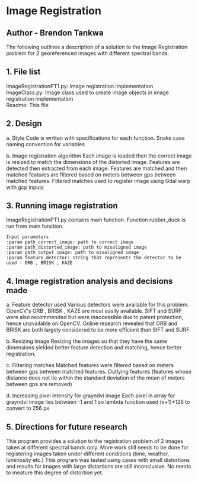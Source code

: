 # Image Registration
## Author - Brendon Tankwa

The following outlines a description of a solution to the Image Registration problem for 2 georeferenced images
with different spectral bands.


## 1. File list

ImageRegistrationPT1.py:             Image registration implementation <br />
ImageClass.py:                              Image class used to create image objects in image registration implementation <br />
Readme:                                        This file<br />



## 2. Design

a. Style
Code is written with specifications for each function. Snake case naming convention for variables

b. Image registration algorithm
Each image is loaded then the correct image is resized to match the dimensions of the distorted image.
Features are detected then extracted from each image. Features are matched and then matched features are filtered
based on meters between gps between matched features. Filtered matches used to register image using Gdal warp with
gcp inputs



## 3. Running image registration

ImageRegistrationPT1.py contains main function. Function rubber_duck is run from main function.
```
Input parameters
:param path_correct_image: path to correct image
:param path_distorted_image: path to misaligned image
:param path_output_image: path to misaligned image
:param feature_detector: string that represents the detector to be used - ORB , BRISK , KAZE
```


## 4. Image registration analysis and decisions made

a. Feature detector used
Various detectors were available for this problem. OpenCV's ORB , BRISK , KAZE are most easily available.
SIFT and SURF were also recommended but were inaccessible due to patent protection, hence unavailable on OpenCV.
Online research revealed that ORB and BRISK are both largely considered to be more efficient than SIFT and SURF.

b. Resizing image
Resizing the images so that they have the same dimensions yielded better feature detection and matching, hence better
registration.

c. Filtering matches
Matched features were filtered based on meters between gps between matched features.
Outlying features (features whose distance does not lie within the standard deviation of the mean of meters between gps
are removed)

d. Increasing pixel intensity for grayndvi image
Each pixel in array for grayndvi image lies between -1 and 1 so lambda function used (x+1)*128 to convert to 256 px



## 5. Directions for future research

This program provides a solution to the registration problem of 2 images taken at different spectral bands only. More work
still needs to be done for registering images taken under different conditions (time, weather, luminosity etc.)
This program was tested using cases with small distortions and results for images with large distortions are still
inconclusive. No metric to meature this degree of distortion yet.
